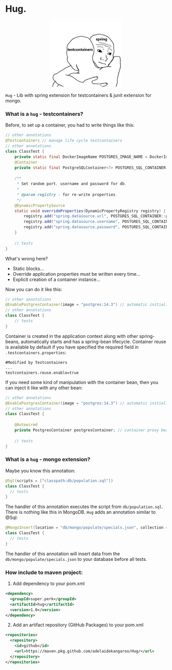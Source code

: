 # Hug. 

<p align="center">
  <img src="docs/meme.jpg" width=45% height=45%/>
</p>

`Hug` - Lib with spring extension for testcontainers & junit extension for mongo.

### What is a `hug` - testcontainers?

Before, to set up a container, you had to write things like this:
```java
// other annotations
@Testcontainers // manage life cycle testcontainers
// other annotations
class ClassTest {
    private static final DockerImageName POSTGRES_IMAGE_NAME = DockerImageName.parse("postgres:14.3");
    @Container
    private static final PostgreSQLContainer<?> POSTGRES_SQL_CONTAINER = new PostgreSQLContainer<>(POSTGRES_IMAGE_NAME);

    /**
     * Set random port, username and password for db.
     *
     * @param registry - for re-write properties.
     */
    @DynamicPropertySource
    static void overrideProperties(DynamicPropertyRegistry registry) {
        registry.add("spring.datasource.url", POSTGRES_SQL_CONTAINER::getJdbcUrl);
        registry.add("spring.datasource.username", POSTGRES_SQL_CONTAINER::getUsername);
        registry.add("spring.datasource.password", POSTGRES_SQL_CONTAINER::getPassword);
    }
    
    // tests
}
```
What's wrong here?
  - Static blocks...
  - Override application properties must be written every time...
  - Explicit creation of a container instance...
  
Now you can do it like this:
```java
// other annotations
@EnablePostgresContainer(image = "postgres:14.3") // automatic initialization and start of the container
// other annotations
class ClassTest {
    // tests
}
```
Сontainer is created in the application context along with other spring-beans, automatically starts and has a spring-bean lifecycle.
Container reuse is available by default if you have specified the required field in `.testcontainers.properties`:
```
#Modified by Testcontainers
...
testcontainers.reuse.enable=true
```
If you need some kind of manipulation with the container bean, then you can inject it like with any other bean:
```java
// other annotations
@EnablePostgresContainer(image = "postgres:14.3") // automatic initialization and launch of the container
// other annotations
class ClassTest {

    @Autowired
    private PostgresContainer postgresContainer; // container proxy bean
    
    // tests
}
```

### What is a `hug` - mongo extension?
Maybe you know this annotation:
```java
@Sql(scripts = ["classpath:db/population.sql"])
class ClassTest {
  // tests
}
```
The handler of this annotation executes the script from `db/population.sql`.
There is nothing like this in MongoDB. `Hug` adds an annotation similar to @Sql:
```java
@MongoInsert(location = "db/mongo/populate/specials.json", collection = "specials")
class ClassTest {
  // tests
}
```
The handler of this annotation will insert data from the `db/mongo/populate/specials.json` to your database before all tests.
### How include to maven project:

1. Add dependency to your pom.xml
```xml
<dependency>
  <groupId>super.perk</groupId>
  <artifactId>hug</artifactId>
  <version>1.0</version>
</dependency>
```
2. Add an artifact repository (GitHub Packages) to your pom.xml
```xml
<repositories>
  <repository>
    <id>github</id>
    <url>https://maven.pkg.github.com/adelaidekangaroo/Hug/</url>
  </repository>
</repositories>
```

